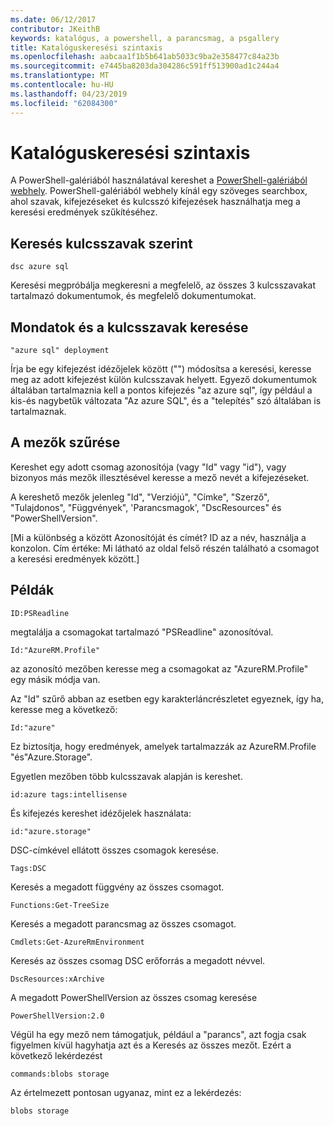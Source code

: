 ```yaml
---
ms.date: 06/12/2017
contributor: JKeithB
keywords: katalógus, a powershell, a parancsmag, a psgallery
title: Katalóguskeresési szintaxis
ms.openlocfilehash: aabcaa1f1b5b641ab5033c9ba2e358477c84a23b
ms.sourcegitcommit: e7445ba8203da304286c591ff513900ad1c244a4
ms.translationtype: MT
ms.contentlocale: hu-HU
ms.lasthandoff: 04/23/2019
ms.locfileid: "62084300"
---
```

# <a name="gallery-search-syntax"></a>Katalóguskeresési szintaxis

A PowerShell-galériából használatával kereshet a [PowerShell-galériából webhely](https://www.powershellgallery.com/).
PowerShell-galériából webhely kínál egy szöveges searchbox, ahol szavak, kifejezéseket és kulcsszó kifejezések használhatja meg a keresési eredmények szűkítéséhez.

## <a name="search-by-keywords"></a>Keresés kulcsszavak szerint

    dsc azure sql

Keresési megpróbálja megkeresni a megfelelő, az összes 3 kulcsszavakat tartalmazó dokumentumok, és megfelelő dokumentumokat.

## <a name="search-using-phrases-and-keywords"></a>Mondatok és a kulcsszavak keresése

    "azure sql" deployment

Írja be egy kifejezést idézőjelek között ("") módosítsa a keresési, keresse meg az adott kifejezést külön kulcsszavak helyett.
Egyező dokumentumok általában tartalmaznia kell a pontos kifejezés "az azure sql", így például a kis-és nagybetűk változata "Az azure SQL", és a "telepítés" szó általában is tartalmaznak.

## <a name="filtering-on-fields"></a>A mezők szűrése

Kereshet egy adott csomag azonosítója (vagy "Id" vagy "id"), vagy bizonyos más mezők illesztésével keresse a mező nevét a kifejezéseket.

A kereshető mezők jelenleg "Id", "Verziójú", "Címke", "Szerző", "Tulajdonos", "Függvények", 'Parancsmagok', "DscResources" és "PowerShellVersion".

[Mi a különbség a között Azonosítóját és címét? ID az a név, használja a konzolon. Cím értéke: Mi látható az oldal felső részén található a csomagot a keresési eredmények között.]

## <a name="examples"></a>Példák

    ID:PSReadline
    
megtalálja a csomagokat tartalmazó "PSReadline" azonosítóval.

    Id:"AzureRM.Profile"

az azonosító mezőben keresse meg a csomagokat az "AzureRM.Profile" egy másik módja van.

Az "Id" szűrő abban az esetben egy karakterláncrészletet egyeznek, így ha, keresse meg a következő:

    Id:"azure"

Ez biztosítja, hogy eredmények, amelyek tartalmazzák az AzureRM.Profile "és"Azure.Storage".

Egyetlen mezőben több kulcsszavak alapján is kereshet. 

    id:azure tags:intellisense

És kifejezés kereshet idézőjelek használata:

    id:"azure.storage"

DSC-címkével ellátott összes csomagok keresése.

    Tags:DSC

Keresés a megadott függvény az összes csomagot.

    Functions:Get-TreeSize

Keresés a megadott parancsmag az összes csomagot.

    Cmdlets:Get-AzureRmEnvironment

Keresés az összes csomag DSC erőforrás a megadott névvel.

    DscResources:xArchive

A megadott PowerShellVersion az összes csomag keresése

    PowerShellVersion:2.0

Végül ha egy mező nem támogatjuk, például a "parancs", azt fogja csak figyelmen kívül hagyhatja azt és a Keresés az összes mezőt. Ezért a következő lekérdezést

    commands:blobs storage

Az értelmezett pontosan ugyanaz, mint ez a lekérdezés:

    blobs storage
